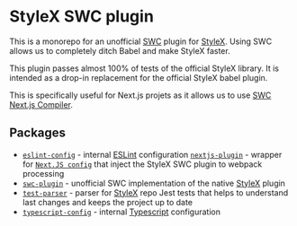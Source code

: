 # StyleX SWC plugin

This is a monorepo for an unofficial [SWC](https://swc.rs/) plugin for [StyleX](https://github.com/facebook/stylex). Using SWC allows us to completely ditch Babel and make StyleX faster.

This plugin passes almost 100% of tests of the official StyleX library. It is intended as a drop-in replacement for the official StyleX babel plugin.

This is specifically useful for Next.js projets as it allows us to use [SWC Next.js Compiler](https://nextjs.org/docs/architecture/nextjs-compiler).



## Packages

- [`eslint-config`](https://github.com/talovski/stylex-swc-plugin/tree/master/packages/eslint-config) - internal [ESLint](https://eslint.org/) configuration
[`nextjs-plugin`](https://github.com/talovski/stylex-swc-plugin/tree/master/packages/nextjs-plugin) - wrapper for [`Next.JS config`](https://nextjs.org/docs/app/api-reference/next-config-js) that inject the StyleX SWC plugin to webpack processing
- [`swc-plugin`](https://github.com/talovski/stylex-swc-plugin/tree/master/packages/swc-plugin) - unofficial SWC implementation of the native [StyleX](https://github.com/facebook/stylex) plugin
- [`test-parser`](https://github.com/talovski/stylex-swc-plugin/tree/master/packages/test-parser) - parser for [StyleX](https://github.com/facebook/stylex) repo Jest tests that helps to understand last changes and keeps the project up to date
- [`typescript-config`](https://github.com/talovski/stylex-swc-plugin/tree/master/packages/typescript-config) - internal [Typescript](https://www.typescriptlang.org/docs/handbook/tsconfig-json.htm) configuration